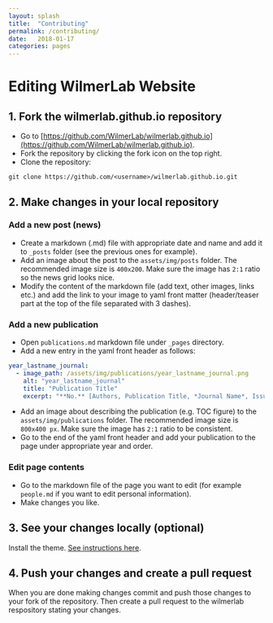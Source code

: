 ```yaml
---
layout: splash
title:  "Contributing"
permalink: /contributing/
date:   2018-01-17
categories: pages
---
```

<p> </p>

Editing WilmerLab Website
=========================

## 1. Fork the wilmerlab.github.io repository

- Go to [https://github.com/WilmerLab/wilmerlab.github.io](https://github.com/WilmerLab/wilmerlab.github.io).
- Fork the repository by clicking the fork icon on the top right.
- Clone the repository:
```
git clone https://github.com/<username>/wilmerlab.github.io.git
```

## 2. Make changes in your local repository

### Add a new post (news)

- Create a markdown (.md) file with appropriate date and name and add it to `_posts` folder (see the previous ones for example).
- Add an image about the post to the `assets/img/posts` folder. The recommended image size is `400x200`. Make sure the image has `2:1` ratio
  so the news grid looks nice.
- Modify the content of the markdown file (add text, other images, links etc.) and add the link to your image to yaml front matter (header/teaser part at the top of the file separated with 3 dashes).

### Add a new publication

- Open `publications.md` markdown file under `_pages` directory.
- Add a new entry in the yaml front header as follows:

```yaml
year_lastname_journal:
  - image_path: /assets/img/publications/year_lastname_journal.png
    alt: "year_lastname_journal"
    title: "Publication Title"
    excerpt: "**No.** [Authors, Publication Title, *Journal Name*, Issue, Pages **(Year)**.](/link/to/publication)"
```

- Add an image about describing the publication (e.g. TOC figure) to the `assets/img/publications` folder. The recommended image size is `800x400 px`. Make sure the image has `2:1` ratio to be consistent.
- Go to the end of the yaml front header and add your publication to the page under appropriate year and order.

### Edit page contents

- Go to the markdown file of the page you want to edit (for example `people.md` if you want to edit personal information).
- Make changes you like.

## 3. See your changes locally (optional)
Install the theme. [See instructions here](https://mmistakes.github.io/minimal-mistakes/docs/installation/).

## 4. Push your changes and create a pull request
When you are done making changes commit and push those changes to your fork of the repository.
Then create a pull request to the wilmerlab respository stating your changes.
